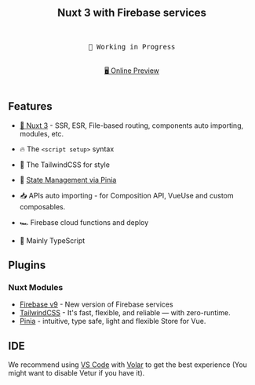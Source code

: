 <h2 align="center">
Nuxt 3 with Firebase services
</h2><br>

<pre align="center">
🧪 Working in Progress
</pre>

<p align="center">
<br>
<a href="https://google.com/">🖥 Online Preview</a>
<br><br>
</p>

## Features

- [💚 Nuxt 3](https://v3.nuxtjs.org) - SSR, ESR, File-based routing, components auto importing, modules, etc.

- 🔥 The `<script setup>` syntax

- 🚀 The TailwindCSS for style

- 🍍 [State Management via Pinia](https://pinia.esm.dev/)

- 📥 APIs auto importing - for Composition API, VueUse and custom composables.

- 🏎 Firebase cloud functions and deploy

- 🦾 Mainly TypeScript

## Plugins

### Nuxt Modules

- [Firebase v9](https://firebase.google.com/docs/auth/web/custom-dependencies) - New version of Firebase services
- [TailwindCSS](https://tailwindcss.com/docs/installation) - It's fast, flexible, and reliable — with zero-runtime.
- [Pinia](https://pinia.esm.dev/) - intuitive, type safe, light and flexible Store for Vue.

## IDE

We recommend using [VS Code](https://code.visualstudio.com/) with [Volar](https://github.com/johnsoncodehk/volar) to get the best experience (You might want to disable Vetur if you have it).
